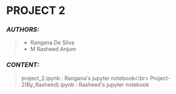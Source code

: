 # PROJECT 2
### **_AUTHORS:_**
>- Rangana De Silva
>- M Rasheed Anjum
### **_CONTENT:_**
>project_2.ipynb : Rangana's jupyter notebook<\br>
>Project-2(By_Rasheed).ipynb : Rasheed's jupyter notebook
